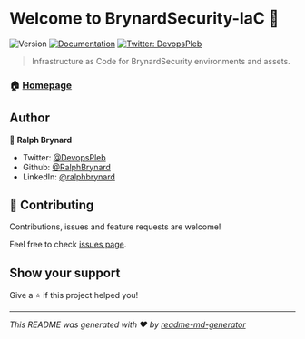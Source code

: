 # Welcome to BrynardSecurity-IaC 👋
![Version](https://img.shields.io/badge/version-1.0.0--alpha.1-blue.svg?cacheSeconds=2592000)
[![Documentation](https://img.shields.io/badge/documentation-yes-brightgreen.svg)](https://readthedocs.org/projects/BrynardSecurity-IaC)
[![Twitter: DevopsPleb](https://img.shields.io/twitter/follow/DevopsPleb.svg?style=social)](https://twitter.com/DevopsPleb)

> Infrastructure as Code for BrynardSecurity environments and assets.

### 🏠 [Homepage](https://github.com/BrynardSecurity-IaC)

## Author

👤 **Ralph Brynard**

* Twitter: [@DevopsPleb](https://twitter.com/DevopsPleb)
* Github: [@RalphBrynard](https://github.com/RalphBrynard)
* LinkedIn: [@ralphbrynard](https://linkedin.com/in/ralphbrynard)

## 🤝 Contributing

Contributions, issues and feature requests are welcome!

Feel free to check [issues page](https://github.com/BrynardSecurity/BrynardSecurity-IaC/issues). 

## Show your support

Give a ⭐️ if this project helped you!


***
_This README was generated with ❤️ by [readme-md-generator](https://github.com/kefranabg/readme-md-generator)_
